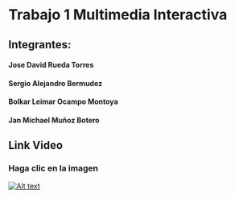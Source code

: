 # Trabajo 1 Multimedia Interactiva
## Integrantes:
#### Jose David Rueda Torres
#### Sergio Alejandro Bermudez
#### Bolkar Leimar Ocampo Montoya
#### Jan Michael Muñoz Botero
## Link Video
### Haga clic en la imagen
[![Alt text](https://img.youtube.com/vi/djIM5MMDjY8/0.jpg)](https://www.youtube.com/watch?v=djIM5MMDjY8)
